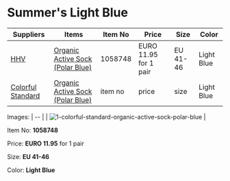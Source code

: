 # Summer's Light Blue

| Suppliers | Items | Item No | Price | Size | Color |
| --- | --- | --- | --- | --- | --- |
| [HHV](https://www.hhv.de) | [Organic Active Sock (Polar Blue)](https://www.hhv.de/shop/en/clothing/item/colorful-standard-organic-active-sock-polar-blue-1058748) | 1058748 | EURO 11.95 for 1 pair | EU 41-46 | Light Blue |
| [Colorful Standard](https://colorfulstandard.com/) | [Organic Active Sock (Polar Blue)](https://colorfulstandard.com/en-nl/products/organic-active-sock-organic-active-sock-polar-blue-male?variant=47057734762821) | item no | price | size | Light Blue |

Images: 
| -- |
| ![1-colorful-standard-organic-active-sock-polar-blue](https://github.com/OurServings/socks/assets/1499433/8dd01849-12ce-4e22-8b00-4b2a2f49a486) |

Item No: **1058748**

Price: **EURO 11.95** for 1 pair

Size: **EU 41-46**

Color: **Light Blue**
